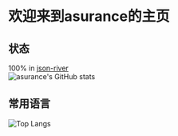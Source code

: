 # 欢迎来到asurance的主页

## 状态
100% in [json-river](https://github.com/asurance/json-river)  
![asurance's GitHub stats](https://github-readme-stats.vercel.app/api?username=asurance&show_icons=true)

## 常用语言
![Top Langs](https://github-readme-stats.vercel.app/api/top-langs/?username=asurance&layout=donut)


